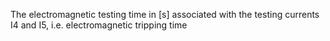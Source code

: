 ﻿The electromagnetic testing time in [s] associated with the testing currents I4 and I5, i.e. electromagnetic tripping time